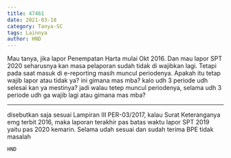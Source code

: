 ```yaml
---
title: 47461
date: 2021-03-18
category: Tanya-SC
tags: Lainnya
author: HND
---
```


Mau tanya, jika lapor Penempatan Harta mulai Okt 2016. Dan mau lapor SPT 2020 seharusnya kan masa pelaporan sudah tidak di wajibkan lagi. Tetapi pada saat masuk di e-reporting masih muncul periodenya. Apakah itu tetap wajib lapor atau tidak ya? ini gimana mas mba? kalo udh 3 periode udh selesai kan ya mestinya? jadi walau tetep muncul periodenya, selama udh 3 periode udh ga wajib lagi atau gimana mas mba?

---

disebutkan saja sesuai Lampiran III PER-03/2017, kalau Surat Keteranganya emg terbit 2016, maka laporan terakhir pas batas waktu lapor SPT 2019 yaitu pas 2020 kemarin. Selama udah sesuai dan sudah terima BPE tidak masalah

`HND`
